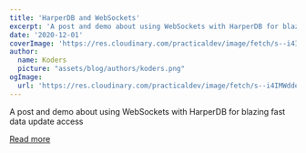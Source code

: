 ```yaml
---
title: 'HarperDB and WebSockets'
excerpt: 'A post and demo about using WebSockets with HarperDB for blazing fast data update access'
date: '2020-12-01'
coverImage: 'https://res.cloudinary.com/practicaldev/image/fetch/s--i4IMWdde--/c_imagga_scale,f_auto,fl_progressive,h_420,q_auto,w_1000/https://dev-to-uploads.s3.amazonaws.com/i/ksithfc8lt8t2v0v8oa2.jpg'
author:
  name: Koders
  picture: "assets/blog/authors/koders.png"
ogImage:
  url: 'https://res.cloudinary.com/practicaldev/image/fetch/s--i4IMWdde--/c_imagga_scale,f_auto,fl_progressive,h_420,q_auto,w_1000/https://dev-to-uploads.s3.amazonaws.com/i/ksithfc8lt8t2v0v8oa2.jpg'
---
```


A post and demo about using WebSockets with HarperDB for blazing fast data update access

[Read more](https://dev.to/ethanarrowood/harperdb-and-websockets-3p6k)
